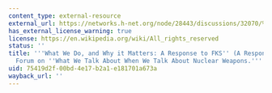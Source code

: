 ```yaml
---
content_type: external-resource
external_url: https://networks.h-net.org/node/28443/discussions/32070/%E2%80%9Cwhat-we-do-and-why-it-matters-response-fks%E2%80%9D-response-h-diploissf
has_external_license_warning: true
license: https://en.wikipedia.org/wiki/All_rights_reserved
status: ''
title: '''What We Do, and Why it Matters: A Response to FKS'' (A Response to H-Diplo/ISSF
  Forum on ''What We Talk About When We Talk About Nuclear Weapons.'''
uid: 75419d2f-00bd-4e17-b2a1-e181701a673a
wayback_url: ''
---
```

